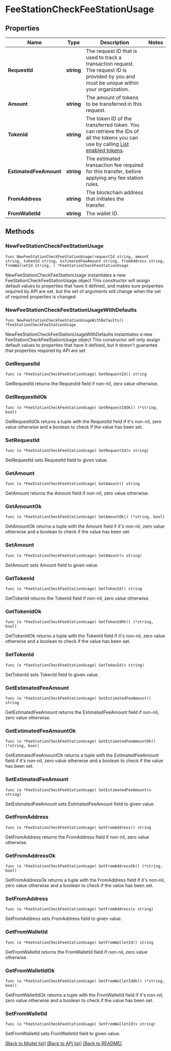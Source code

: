 # FeeStationCheckFeeStationUsage

## Properties

Name | Type | Description | Notes
------------ | ------------- | ------------- | -------------
**RequestId** | **string** | The request ID that is used to track a transaction request. The request ID is provided by you and must be unique within your organization. | 
**Amount** | **string** | The amount of tokens to be transferred in this request. | 
**TokenId** | **string** | The token ID of the transferred token. You can retrieve the IDs of all the tokens you can use by calling [List enabled tokens](https://www.cobo.com/developers/v2/api-references/wallets/list-enabled-tokens). | 
**EstimatedFeeAmount** | **string** | The estimated transaction fee required for this transfer, before applying any fee station rules. | 
**FromAddress** | **string** | The blockchain address that initiates the transfer. | 
**FromWalletId** | **string** | The wallet ID. | 

## Methods

### NewFeeStationCheckFeeStationUsage

`func NewFeeStationCheckFeeStationUsage(requestId string, amount string, tokenId string, estimatedFeeAmount string, fromAddress string, fromWalletId string, ) *FeeStationCheckFeeStationUsage`

NewFeeStationCheckFeeStationUsage instantiates a new FeeStationCheckFeeStationUsage object
This constructor will assign default values to properties that have it defined,
and makes sure properties required by API are set, but the set of arguments
will change when the set of required properties is changed

### NewFeeStationCheckFeeStationUsageWithDefaults

`func NewFeeStationCheckFeeStationUsageWithDefaults() *FeeStationCheckFeeStationUsage`

NewFeeStationCheckFeeStationUsageWithDefaults instantiates a new FeeStationCheckFeeStationUsage object
This constructor will only assign default values to properties that have it defined,
but it doesn't guarantee that properties required by API are set

### GetRequestId

`func (o *FeeStationCheckFeeStationUsage) GetRequestId() string`

GetRequestId returns the RequestId field if non-nil, zero value otherwise.

### GetRequestIdOk

`func (o *FeeStationCheckFeeStationUsage) GetRequestIdOk() (*string, bool)`

GetRequestIdOk returns a tuple with the RequestId field if it's non-nil, zero value otherwise
and a boolean to check if the value has been set.

### SetRequestId

`func (o *FeeStationCheckFeeStationUsage) SetRequestId(v string)`

SetRequestId sets RequestId field to given value.


### GetAmount

`func (o *FeeStationCheckFeeStationUsage) GetAmount() string`

GetAmount returns the Amount field if non-nil, zero value otherwise.

### GetAmountOk

`func (o *FeeStationCheckFeeStationUsage) GetAmountOk() (*string, bool)`

GetAmountOk returns a tuple with the Amount field if it's non-nil, zero value otherwise
and a boolean to check if the value has been set.

### SetAmount

`func (o *FeeStationCheckFeeStationUsage) SetAmount(v string)`

SetAmount sets Amount field to given value.


### GetTokenId

`func (o *FeeStationCheckFeeStationUsage) GetTokenId() string`

GetTokenId returns the TokenId field if non-nil, zero value otherwise.

### GetTokenIdOk

`func (o *FeeStationCheckFeeStationUsage) GetTokenIdOk() (*string, bool)`

GetTokenIdOk returns a tuple with the TokenId field if it's non-nil, zero value otherwise
and a boolean to check if the value has been set.

### SetTokenId

`func (o *FeeStationCheckFeeStationUsage) SetTokenId(v string)`

SetTokenId sets TokenId field to given value.


### GetEstimatedFeeAmount

`func (o *FeeStationCheckFeeStationUsage) GetEstimatedFeeAmount() string`

GetEstimatedFeeAmount returns the EstimatedFeeAmount field if non-nil, zero value otherwise.

### GetEstimatedFeeAmountOk

`func (o *FeeStationCheckFeeStationUsage) GetEstimatedFeeAmountOk() (*string, bool)`

GetEstimatedFeeAmountOk returns a tuple with the EstimatedFeeAmount field if it's non-nil, zero value otherwise
and a boolean to check if the value has been set.

### SetEstimatedFeeAmount

`func (o *FeeStationCheckFeeStationUsage) SetEstimatedFeeAmount(v string)`

SetEstimatedFeeAmount sets EstimatedFeeAmount field to given value.


### GetFromAddress

`func (o *FeeStationCheckFeeStationUsage) GetFromAddress() string`

GetFromAddress returns the FromAddress field if non-nil, zero value otherwise.

### GetFromAddressOk

`func (o *FeeStationCheckFeeStationUsage) GetFromAddressOk() (*string, bool)`

GetFromAddressOk returns a tuple with the FromAddress field if it's non-nil, zero value otherwise
and a boolean to check if the value has been set.

### SetFromAddress

`func (o *FeeStationCheckFeeStationUsage) SetFromAddress(v string)`

SetFromAddress sets FromAddress field to given value.


### GetFromWalletId

`func (o *FeeStationCheckFeeStationUsage) GetFromWalletId() string`

GetFromWalletId returns the FromWalletId field if non-nil, zero value otherwise.

### GetFromWalletIdOk

`func (o *FeeStationCheckFeeStationUsage) GetFromWalletIdOk() (*string, bool)`

GetFromWalletIdOk returns a tuple with the FromWalletId field if it's non-nil, zero value otherwise
and a boolean to check if the value has been set.

### SetFromWalletId

`func (o *FeeStationCheckFeeStationUsage) SetFromWalletId(v string)`

SetFromWalletId sets FromWalletId field to given value.



[[Back to Model list]](../README.md#documentation-for-models) [[Back to API list]](../README.md#documentation-for-api-endpoints) [[Back to README]](../README.md)


